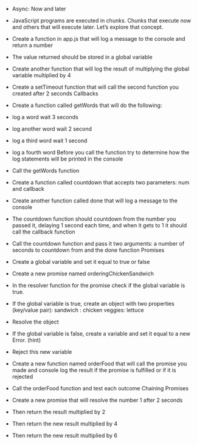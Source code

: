 * Async: Now and later
* JavaScript programs are executed in chunks. Chunks that execute now and others that will execute later. Let’s explore that concept.

* Create a function in app.js that will log a message to the console and return a number
* The value returned should be stored in a global variable
* Create another function that will log the result of multiplying the global variable multiplied by 4
* Create a setTimeout function that will call the second function you created after 2 seconds
Callbacks
* Create a function called getWords that will do the following:
* log a word
wait 3 seconds
* log another word
wait 2 second
* log a third word
wait 1 second
* log a fourth word
Before you call the function try to determine how the log statements will be printed in the console
* Call the getWords function
* Create a function called countdown that accepts two parameters: num and callback
* Create another function called done that will log a message to the console
* The countdown function should countdown from the number you passed it, delaying 1 second each time, and when it gets to 1 it should call the callback function
* Call the countdown function and pass it two arguments: a number of seconds to countdown from and the done function
Promises
* Create a global variable and set it equal to true or false
* Create a new promise named orderingChickenSandwich
* In the resolver function for the promise check if the global variable is true.
* If the global variable is true, create an object with two properties (key/value pair):
    sandwich : chicken
    veggies: lettuce
* Resolve the object
* If the global variable is false, create a variable and set it equal to a new Error. (hint)
* Reject this new variable
* Create a new function named orderFood that will call the promise you made and console log the result if the promise is fulfilled or if it is rejected
* Call the orderFood function and test each outcome
Chaining Promises
* Create a new promise that will resolve the number 1 after 2 seconds
* Then return the result multiplied by 2
* Then return the new result multiplied by 4
* Then return the new result multiplied by 6